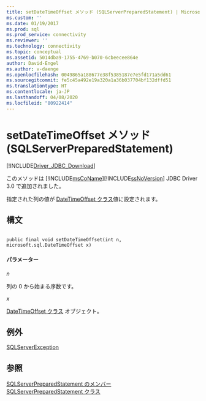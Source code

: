 ```yaml
---
title: setDateTimeOffset メソッド (SQLServerPreparedStatement) | Microsoft Docs
ms.custom: ''
ms.date: 01/19/2017
ms.prod: sql
ms.prod_service: connectivity
ms.reviewer: ''
ms.technology: connectivity
ms.topic: conceptual
ms.assetid: 5014dba9-1755-4769-b070-6cbeecee864e
author: David-Engel
ms.author: v-daenge
ms.openlocfilehash: 0049865a188677e38f5385187e7e5fd171a5dd61
ms.sourcegitcommit: fe5c45a492e19a320a1a36b037704bf132dffd51
ms.translationtype: HT
ms.contentlocale: ja-JP
ms.lasthandoff: 04/08/2020
ms.locfileid: "80922414"
---
```

# <a name="setdatetimeoffset-method-sqlserverpreparedstatement"></a>setDateTimeOffset メソッド (SQLServerPreparedStatement)
[!INCLUDE[Driver_JDBC_Download](../../../includes/driver_jdbc_download.md)]

  このメソッドは [!INCLUDE[msCoName](../../../includes/msconame_md.md)][!INCLUDE[ssNoVersion](../../../includes/ssnoversion-md.md)] JDBC Driver 3.0 で追加されました。  
  
 指定された列の値が [DateTimeOffset クラス](../../../connect/jdbc/reference/datetimeoffset-class.md)値に設定されます。  
  
## <a name="syntax"></a>構文  
  
```  
  
public final void setDateTimeOffset(int n, microsoft.sql.DateTimeOffset x)  
```  
  
#### <a name="parameters"></a>パラメーター  
 *n*  
  
 列の 0 から始まる序数です。  
  
 *x*  
  
 [DateTimeOffset クラス](../../../connect/jdbc/reference/datetimeoffset-class.md) オブジェクト。  
  
## <a name="exceptions"></a>例外  
 [SQLServerException](../../../connect/jdbc/reference/sqlserverexception-class.md)  
  
## <a name="see-also"></a>参照  
 [SQLServerPreparedStatement のメンバー](../../../connect/jdbc/reference/sqlserverpreparedstatement-members.md)   
 [SQLServerPreparedStatement クラス](../../../connect/jdbc/reference/sqlserverpreparedstatement-class.md)  
  
  
